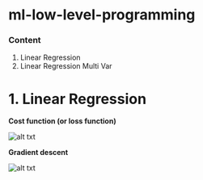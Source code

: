 # ml-low-level-programming

### Content
1. Linear Regression
2. Linear Regression Multi Var

# 1. Linear Regression

**Cost function (or loss function)**

![alt txt](https://www.holehouse.org/mlclass/04_Linear_Regression_with_multiple_variables_files/Image.png)

**Gradient descent**

![alt txt](https://hackernoon.com/hn-images/0*8yzvd7QZLn5T1XWg.jpg)

